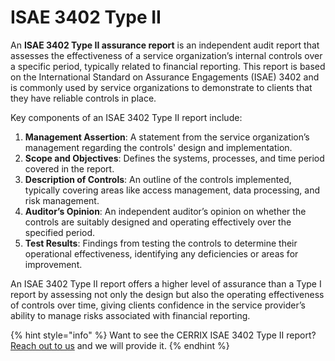 # ISAE 3402 Type II

An **ISAE 3402 Type II assurance report** is an independent audit report that assesses the effectiveness of a service organization’s internal controls over a specific period, typically related to financial reporting. This report is based on the International Standard on Assurance Engagements (ISAE) 3402 and is commonly used by service organizations to demonstrate to clients that they have reliable controls in place.

Key components of an ISAE 3402 Type II report include:

1. **Management Assertion**: A statement from the service organization’s management regarding the controls' design and implementation.
2. **Scope and Objectives**: Defines the systems, processes, and time period covered in the report.
3. **Description of Controls**: An outline of the controls implemented, typically covering areas like access management, data processing, and risk management.
4. **Auditor’s Opinion**: An independent auditor’s opinion on whether the controls are suitably designed and operating effectively over the specified period.
5. **Test Results**: Findings from testing the controls to determine their operational effectiveness, identifying any deficiencies or areas for improvement.

An ISAE 3402 Type II report offers a higher level of assurance than a Type I report by assessing not only the design but also the operating effectiveness of controls over time, giving clients confidence in the service provider’s ability to manage risks associated with financial reporting.

{% hint style="info" %}
Want to see the CERRIX ISAE 3402 Type II report? [Reach out to us](../about-cerrix/getting-support.md) and we will provide it.
{% endhint %}
